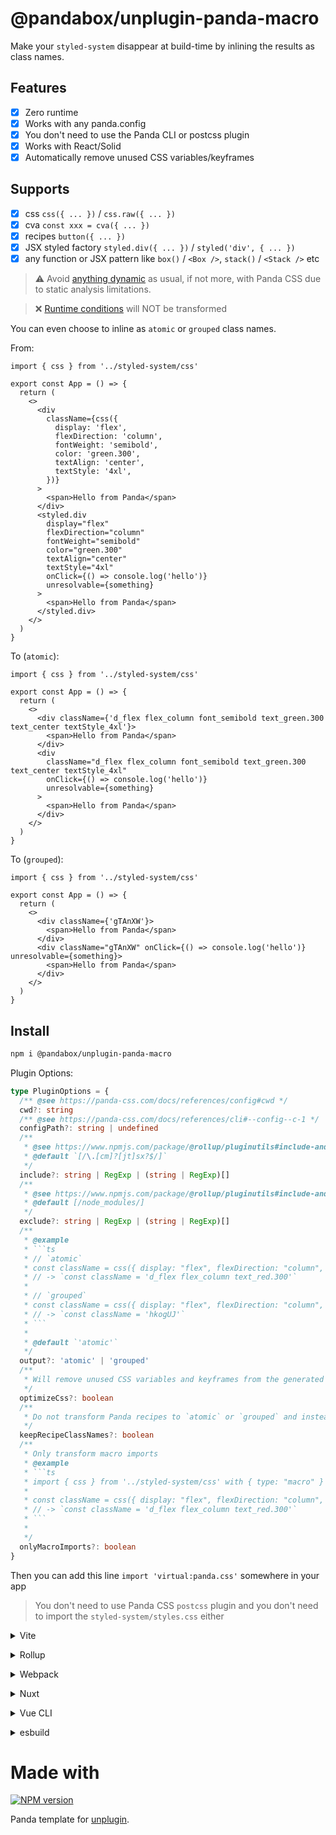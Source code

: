 # @pandabox/unplugin-panda-macro

Make your `styled-system` disappear at build-time by inlining the results as class names.

## Features

- [x] Zero runtime
- [x] Works with any panda.config
- [x] You don't need to use the Panda CLI or postcss plugin
- [x] Works with React/Solid
- [x] Automatically remove unused CSS variables/keyframes

## Supports

- [x] css `css({ ... })` / `css.raw({ ... })`
- [x] cva `const xxx = cva({ ... })`
- [x] recipes `button({ ... })`
- [x] JSX styled factory `styled.div({ ... })` / `styled('div', { ... })`
- [x] any function or JSX pattern like `box()` / `<Box />`, `stack()` / `<Stack />` etc

> ⚠️ Avoid [anything dynamic](https://panda-css.com/docs/guides/dynamic-styling) as usual, if not more, with Panda CSS
> due to static analysis limitations.

> ❌ [Runtime conditions](https://panda-css.com/docs/guides/dynamic-styling#runtime-conditions) will NOT be transformed

You can even choose to inline as `atomic` or `grouped` class names.

From:

```tsx
import { css } from '../styled-system/css'

export const App = () => {
  return (
    <>
      <div
        className={css({
          display: 'flex',
          flexDirection: 'column',
          fontWeight: 'semibold',
          color: 'green.300',
          textAlign: 'center',
          textStyle: '4xl',
        })}
      >
        <span>Hello from Panda</span>
      </div>
      <styled.div
        display="flex"
        flexDirection="column"
        fontWeight="semibold"
        color="green.300"
        textAlign="center"
        textStyle="4xl"
        onClick={() => console.log('hello')}
        unresolvable={something}
      >
        <span>Hello from Panda</span>
      </styled.div>
    </>
  )
}
```

To (`atomic`):

```tsx
import { css } from '../styled-system/css'

export const App = () => {
  return (
    <>
      <div className={'d_flex flex_column font_semibold text_green.300 text_center textStyle_4xl'}>
        <span>Hello from Panda</span>
      </div>
      <div
        className="d_flex flex_column font_semibold text_green.300 text_center textStyle_4xl"
        onClick={() => console.log('hello')}
        unresolvable={something}
      >
        <span>Hello from Panda</span>
      </div>
    </>
  )
}
```

To (`grouped`):

```tsx
import { css } from '../styled-system/css'

export const App = () => {
  return (
    <>
      <div className={'gTAnXW'}>
        <span>Hello from Panda</span>
      </div>
      <div className="gTAnXW" onClick={() => console.log('hello')} unresolvable={something}>
        <span>Hello from Panda</span>
      </div>
    </>
  )
}
```

## Install

```bash
npm i @pandabox/unplugin-panda-macro
```

Plugin Options:

````ts
type PluginOptions = {
  /** @see https://panda-css.com/docs/references/config#cwd */
  cwd?: string
  /** @see https://panda-css.com/docs/references/cli#--config--c-1 */
  configPath?: string | undefined
  /**
   * @see https://www.npmjs.com/package/@rollup/pluginutils#include-and-exclude
   * @default `[/\.[cm]?[jt]sx?$/]`
   */
  include?: string | RegExp | (string | RegExp)[]
  /**
   * @see https://www.npmjs.com/package/@rollup/pluginutils#include-and-exclude
   * @default [/node_modules/]
   */
  exclude?: string | RegExp | (string | RegExp)[]
  /**
   * @example
   * ```ts
   * // `atomic`
   * const className = css({ display: "flex", flexDirection: "column", color: "red.300" })`
   * // -> `const className = 'd_flex flex_column text_red.300'`
   *
   * // `grouped`
   * const className = css({ display: "flex", flexDirection: "column", color: "red.300" })`
   * // -> `const className = 'hkogUJ'`
   * ```
   *
   * @default `'atomic'`
   */
  output?: 'atomic' | 'grouped'
  /**
   * Will remove unused CSS variables and keyframes from the generated CSS
   */
  optimizeCss?: boolean
  /**
   * Do not transform Panda recipes to `atomic` or `grouped` and instead keep their defaults BEM-like classes
   */
  keepRecipeClassNames?: boolean
  /**
   * Only transform macro imports
   * @example
   * ```ts
   * import { css } from '../styled-system/css' with { type: "macro" }
   *
   * const className = css({ display: "flex", flexDirection: "column", color: "red.300" })
   * // -> `const className = 'd_flex flex_column text_red.300'`
   * ```
   *
   */
  onlyMacroImports?: boolean
}
````

Then you can add this line `import 'virtual:panda.css'` somewhere in your app

> You don't need to use Panda CSS `postcss` plugin and you don't need to import the `styled-system/styles.css` either

<details>
<summary>Vite</summary><br>

```ts
// vite.config.ts
import panda from '@pandabox/unplugin-panda-macro/vite'

export default defineConfig({
  plugins: [
    panda({
      /* options */
    }),
  ],
})
```

Example: [`playground/`](./playground/)

<br></details>

<details>
<summary>Rollup</summary><br>

```ts
// rollup.config.js
import panda from '@pandabox/unplugin-panda-macro/rollup'

export default {
  plugins: [
    panda({
      /* options */
    }),
  ],
}
```

<br></details>

<details>
<summary>Webpack</summary><br>

```ts
// webpack.config.js
module.exports = {
  /* ... */
  plugins: [
    require('@pandabox/unplugin-panda-macro/webpack')({
      /* options */
    }),
  ],
}
```

<br></details>

<details>
<summary>Nuxt</summary><br>

```ts
// nuxt.config.js
export default defineNuxtConfig({
  modules: [
    [
      '@pandabox/unplugin-panda-macro/nuxt',
      {
        /* options */
      },
    ],
  ],
})
```

> This module works for both Nuxt 2 and [Nuxt Vite](https://github.com/nuxt/vite)

<br></details>

<details>
<summary>Vue CLI</summary><br>

```ts
// vue.config.js
module.exports = {
  configureWebpack: {
    plugins: [
      require('@pandabox/unplugin-panda-macro/webpack')({
        /* options */
      }),
    ],
  },
}
```

<br></details>

<details>
<summary>esbuild</summary><br>

```ts
// esbuild.config.js
import { build } from 'esbuild'
import panda from '@pandabox/unplugin-panda-macro/esbuild'

build({
  plugins: [panda()],
})
```

<br></details>

# Made with

[![NPM version](https://img.shields.io/npm/v/unplugin-panda?color=a1b858&label=)](https://www.npmjs.com/package/unplugin-panda)

Panda template for [unplugin](https://github.com/unjs/unplugin).
